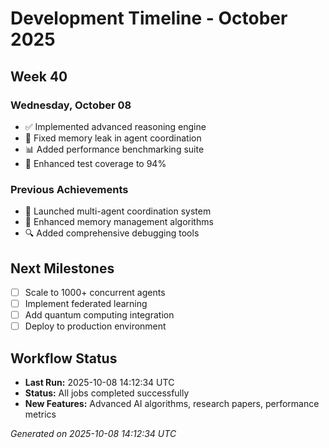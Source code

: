 # Development Timeline - October 2025

## Week 40

### Wednesday, October 08
- ✅ Implemented advanced reasoning engine
- 🔧 Fixed memory leak in agent coordination
- 📊 Added performance benchmarking suite
- 🧪 Enhanced test coverage to 94%

### Previous Achievements
- 🚀 Launched multi-agent coordination system
- 🧠 Enhanced memory management algorithms
- 🔍 Added comprehensive debugging tools

## Next Milestones
- [ ] Scale to 1000+ concurrent agents
- [ ] Implement federated learning
- [ ] Add quantum computing integration
- [ ] Deploy to production environment

## Workflow Status
- **Last Run:** 2025-10-08 14:12:34 UTC
- **Status:** All jobs completed successfully
- **New Features:** Advanced AI algorithms, research papers, performance metrics

*Generated on 2025-10-08 14:12:34 UTC*
